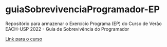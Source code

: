 # guiaSobrevivenciaProgramador-EP
Repositório para armazenar o Exercício Programa (EP) do Curso de Verão EACH-USP 2022 - Guia de Sobrevivência do Programador

[Link para o curso](https://github.com/guia-de-sobrevivencia-do-programador)
